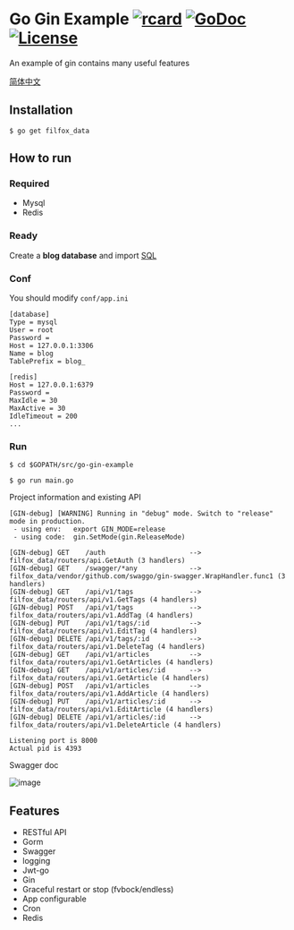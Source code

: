 # Go Gin Example [![rcard](https://goreportcard.com/badge/filfox_data)](https://goreportcard.com/report/filfox_data) [![GoDoc](http://img.shields.io/badge/go-documentation-blue.svg?style=flat-square)](https://godoc.org/filfox_data) [![License](http://img.shields.io/badge/license-mit-blue.svg?style=flat-square)](https://raw.githubusercontent.com/EDDYCJY/go-gin-example/master/LICENSE)

An example of gin contains many useful features

[简体中文](https://filfox_data/blob/master/README_ZH.md)

## Installation
```
$ go get filfox_data
```

## How to run

### Required

- Mysql
- Redis

### Ready

Create a **blog database** and import [SQL](https://filfox_data/blob/master/docs/sql/blog.sql)

### Conf

You should modify `conf/app.ini`

```
[database]
Type = mysql
User = root
Password =
Host = 127.0.0.1:3306
Name = blog
TablePrefix = blog_

[redis]
Host = 127.0.0.1:6379
Password =
MaxIdle = 30
MaxActive = 30
IdleTimeout = 200
...
```

### Run
```
$ cd $GOPATH/src/go-gin-example

$ go run main.go 
```

Project information and existing API

```
[GIN-debug] [WARNING] Running in "debug" mode. Switch to "release" mode in production.
 - using env:	export GIN_MODE=release
 - using code:	gin.SetMode(gin.ReleaseMode)

[GIN-debug] GET    /auth                     --> filfox_data/routers/api.GetAuth (3 handlers)
[GIN-debug] GET    /swagger/*any             --> filfox_data/vendor/github.com/swaggo/gin-swagger.WrapHandler.func1 (3 handlers)
[GIN-debug] GET    /api/v1/tags              --> filfox_data/routers/api/v1.GetTags (4 handlers)
[GIN-debug] POST   /api/v1/tags              --> filfox_data/routers/api/v1.AddTag (4 handlers)
[GIN-debug] PUT    /api/v1/tags/:id          --> filfox_data/routers/api/v1.EditTag (4 handlers)
[GIN-debug] DELETE /api/v1/tags/:id          --> filfox_data/routers/api/v1.DeleteTag (4 handlers)
[GIN-debug] GET    /api/v1/articles          --> filfox_data/routers/api/v1.GetArticles (4 handlers)
[GIN-debug] GET    /api/v1/articles/:id      --> filfox_data/routers/api/v1.GetArticle (4 handlers)
[GIN-debug] POST   /api/v1/articles          --> filfox_data/routers/api/v1.AddArticle (4 handlers)
[GIN-debug] PUT    /api/v1/articles/:id      --> filfox_data/routers/api/v1.EditArticle (4 handlers)
[GIN-debug] DELETE /api/v1/articles/:id      --> filfox_data/routers/api/v1.DeleteArticle (4 handlers)

Listening port is 8000
Actual pid is 4393
```
Swagger doc

![image](https://i.imgur.com/bVRLTP4.jpg)

## Features

- RESTful API
- Gorm
- Swagger
- logging
- Jwt-go
- Gin
- Graceful restart or stop (fvbock/endless)
- App configurable
- Cron
- Redis
